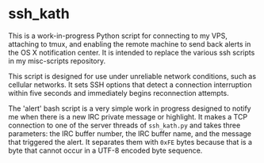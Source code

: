 ssh_kath
========

This is a work-in-progress Python script for connecting to my VPS, attaching to tmux, and enabling the remote machine to send back alerts in the OS X notification center. It is intended to replace the various ssh scripts in my misc-scripts repository.

This script is designed for use under unreliable network conditions, such as cellular networks. It sets SSH options that detect a connection interruption within five seconds and immediately begins reconnection attempts.

The 'alert' bash script is a very simple work in progress designed to notify me when there is a new IRC private message or highlight. It makes a TCP connection to one of the server threads of `ssh_kath.py` and takes three parameters: the IRC buffer number, the IRC buffer name, and the message that triggered the alert. It separates them with `0xFE` bytes because that is a byte that cannot occur in a UTF-8 encoded byte sequence.

